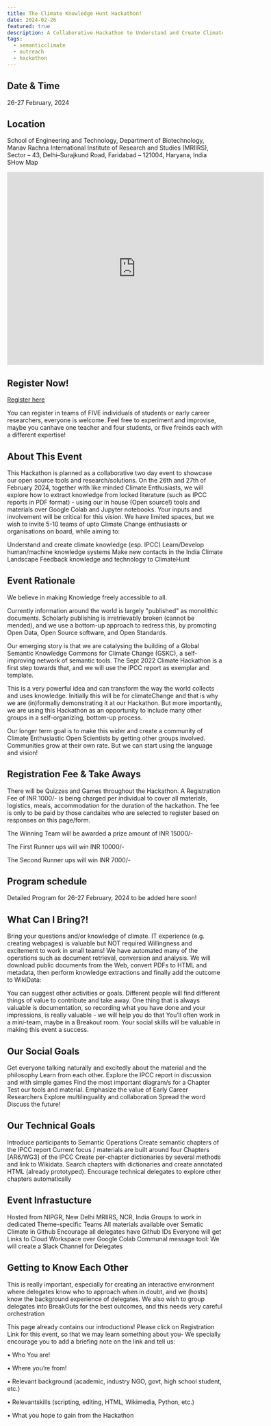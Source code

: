 ```yaml
---
title: The Climate Knowledge Hunt Hackathon!
date: 2024-02-26
featured: true
description: A Collaborative Hackathon to Understand and Create Climate Knowledge
tags:
  - semanticclimate
  - outreach
  - hackathon
---
```

## Date & Time

26-27 February, 2024

## Location 
School of Engineering and Technology, Department of Biotechnology, Manav Rachna International Institute of Research and Studies (MRIIRS), Sector – 43, Delhi–Surajkund Road, Faridabad – 121004, Haryana, India
SHow Map
<iframe src="https://www.google.com/maps/embed?pb=!1m10!1m8!1m3!1d56127.48959827611!2d77.283747!3d28.450378!3m2!1i1024!2i768!4f13.1!5e0!3m2!1sen!2sus!4v1705773145598!5m2!1sen!2sus" width="600" height="450" style="border:0;" allowfullscreen="" loading="lazy" referrerpolicy="no-referrer-when-downgrade"></iframe>

## Register Now!
[Register here](https://forms.gle/nFG5gYHmAGyVbx5X6)

You can register in teams of FIVE individuals of students or early career researchers, everyone is welcome. Feel free to experiment and improvise, maybe you canhave one teacher and four students, or five freinds each with a different expertise! 

## About This Event
This Hackathon is planned as a collaborative two day event to showcase our open source tools and research/solutions. On the 26th and 27th of February 2024, together with like minded Climate Enthusiasts, we will explore how to extract knowledge from locked literature (such as IPCC reports in PDF format) - using our in house (Open source!) tools and materials over Google Colab and Jupyter notebooks. Your inputs and involvement will be critical for this vision.
We have limited spaces, but we wish to invite 5-10 teams of upto Climate Change enthusiasts or organisations on board, while aiming to:

Understand and create climate knowledge (esp. IPCC)
Learn/Develop human/machine knowledge systems
Make new contacts in the India Climate Landscape
Feedback knowledge and technology to ClimateHunt

## Event Rationale
We believe in making Knowledge freely accessible to all.

Currently information around the world is largely "published" as monolithic documents. Scholarly publishing is irretrievably broken (cannot be mended), and we use a bottom-up approach to redress this, by promoting Open Data, Open Source software, and Open Standards.

Our emerging story is that we are catalysing the building of a Global Semantic Knowledge Commons for Climate Change (GSKC), a self-improving network of semantic tools. The Sept 2022 Climate Hackathon is a first step towards that, and we will use the IPCC report as exemplar and template.

This is a very powerful idea and can transform the way the world collects and uses knowledge. Initially this will be for climateChange and that is why we are (in)formally demonstrating it at our Hackathon. But more importantly, we are using this Hackathon as an opportunity to include many other groups in a self-organizing, bottom-up process.

Our longer term goal is to make this wider and create a community of Climate Enthusiastic Open Scientists by getting other groups involved. Communities grow at their own rate. But we can start using the language and vision!

## Registration Fee & Take Aways
There will be Quizzes and Games throughout the Hackathon. A Registration Fee of INR 1000/- is being charged per individual to cover all materials, logistics, meals, accommodation for the duration of the hackathon. The fee is only to be paid by those candaites who are selected to register based on responses on this page/form.

The Winning Team will be awarded a prize amount of INR 15000/-

The First Runner ups will win INR 10000/-

The Second Runner ups will win INR 7000/-

## Program schedule
Detailed Program for 26-27 February, 2024 to be added here soon!

## What Can I Bring?!
Bring your questions and/or knowledge of climate.
IT experience (e.g. creating webpages) is valuable but NOT required
Willingness and excitement to work in small teams!
We have automated many of the operations such as document retrieval, conversion and analysis. We will download public documents from the Web, convert PDFs to HTML and metadata, then perform knowledge extractions and finally add the outcome to WikiData:

You can suggest other activities or goals.
Different people will find different things of value to contribute and take away.
One thing that is always valuable is documentation, so recording what you have done and your impressions, is really valuable - we will help you do that
You’ll often work in a mini-team, maybe in a Breakout room.
Your social skills will be valuable in making this event a success.

## Our Social Goals
Get everyone talking naturally and excitedly about the material and the philosophy
Learn from each other.
Explore the IPCC report in discussion and with simple games
Find the most important diagram/s for a Chapter
Test our tools and material.
Emphasize the value of Early Career Researchers
Explore multilinguality and collaboration
Spread the word
Discuss the future!

## Our Technical Goals 
Introduce participants to Semantic Operations
Create semantic chapters of the IPCC report
Current focus / materials are built around four Chapters [AR6/WG3] of the IPCC
Create per-chapter dictionaries by several methods and link to Wikidata.
Search chapters with dictionaries and create annotated HTML (already prototyped).
Encourage technical delegates to explore other chapters automatically

## Event Infrastucture 
Hosted from NIPGR, New Delhi MRIIRS, NCR, India
Groups to work in dedicated Theme-specific Teams
All materials available over Sematic Climate in Github
Encourage all delegates have Github IDs
Everyone will get Links to Cloud Workspace over Google Colab
Communal message tool: We will create a Slack Channel for Delegates

## Getting to Know Each Other
This is really important, especially for creating an interactive environment where delegates know who to approach when in doubt, and we (hosts) know the background experience of delegates. We also wish to group delegates into BreakOuts for the best outcomes, and this needs very careful orchestration

This page already contains our introductions! Please click on Registration Link for this event, so that we may learn something about you- We specially encourage you to add a briefing note on the link and tell us:

• Who You are!

• Where you’re from!

• Relevant background (academic, industry NGO, govt, high school student, etc.)

• Relevantskills (scripting, editing, HTML, Wikimedia, Python, etc.)

• What you hope to gain from the Hackathon
